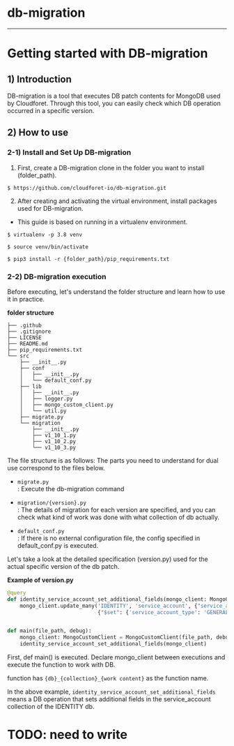 # db-migration

---

# Getting started with DB-migration

## 1) Introduction

DB-migration is a tool that executes DB patch contents for MongoDB used by Cloudforet. Through this tool, you can easily check which DB operation occurred in a specific version.

## 2) How to use 




### 2-1) Install and Set Up DB-migration 

1) First, create a DB-migration clone in the folder you want to install (folder_path).
```shell
$ https://github.com/cloudforet-io/db-migration.git
```

2) After creating and activating the virtual environment, install packages used for DB-migration.  
* This guide is based on running in a virtualenv environment.

```shell
$ virtualenv -p 3.8 venv

$ source venv/bin/activate

$ pip3 install -r {folder_path}/pip_requirements.txt
```

### 2-2) DB-migration execution
Before executing, let's understand the folder structure and learn how to use it in practice.


**folder structure**
```text
├── .github
├── .gitignore
├── LICENSE
├── README.md
├── pip_requirements.txt
└── src
    ├── __init__.py
    ├── conf
    │   ├── __init__.py
    │   └── default_conf.py
    ├── lib
    │   ├── __init__.py
    │   ├── logger.py
    │   ├── mongo_custom_client.py
    │   └── util.py
    ├── migrate.py
    └── migration
        ├── __init__.py
        ├── v1_10_1.py
        ├── v1_10_2.py
        └── v1_10_3.py
```

The file structure is as follows: The parts you need to understand for dual use correspond to the files below.

* `migrate.py`   
: Execute the db-migration command

* `migration/{version}.py`  
: The details of migration for each version are specified, and you can check what kind of work was done with what collection of db actually.

* `default_conf.py`  
: If there is no external configuration file, the config specified in default_conf.py is executed.

Let's take a look at the detailed specification (version.py) used for the actual specific version of the db patch.

**Example of version.py**
```python
@query
def identity_service_account_set_additional_fields(mongo_client: MongoCustomClient):
    mongo_client.update_many('IDENTITY', 'service_account', {"service_account_type": {"$ne": "TRUSTED"}},
                             {"$set": {'service_account_type': 'GENERAL', 'scope': 'PROJECT'}}, upsert=True)


def main(file_path, debug):
    mongo_client: MongoCustomClient = MongoCustomClient(file_path, debug)
    identity_service_account_set_additional_fields(mongo_client)
```

First, def main() is executed. Declare mongo_client between executions and execute the function to work with DB.

function has `{db}_{collection}_{work content}` as the function name.

In the above example, `identity_service_account_set_additional_fields` means a DB operation that sets additional fields in the service_account collection of the IDENTITY db.

# TODO: need to write